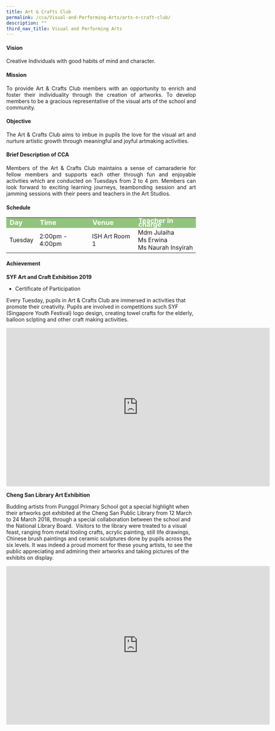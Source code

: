 ```yaml
---
title: Art & Crafts Club
permalink: /cca/Visual-and-Performing-Arts/arts-n-craft-club/
description: ""
third_nav_title: Visual and Performing Arts
---
```

<h4>Vision</h4>
<p style="text-align:justify">Creative Individuals with good habits of mind and character.</p>
 <h4>Mission</h4>
<p style="text-align:justify">
To provide Art &amp; Crafts Club members with an opportunity to enrich and foster their individuality through the creation of artworks. To develop members to be a gracious representative of the visual arts of the school and community.</p>
<h4>Objective</h4>
<p style="text-align:justify">The Art &amp; Crafts Club aims to imbue in pupils the love for the visual art and nurture artistic growth through meaningful and joyful artmaking activities.</p>
<h4>Brief Description of CCA</h4>
<p style="text-align:justify">Members of the Art &amp; Crafts Club maintains a sense of camaraderie for fellow members and supports each other through fun and enjoyable activities which are conducted on Tuesdays from 2 to 4 pm. Members can look forward to exciting learning journeys, teambonding session and art jamming sessions with their peers and teachers in the Art Studios.</p>
<h4>Schedule</h4>
<p>
	<table>
		<tbody>
			<tr style="line-height:10px; background-color:rgb(147,196,125); font-weight: bold; font-size:18px; color:white"><td>Day</td><td>Time</td><td>Venue</td><td>Teacher in charge</td></tr>
			<tr><td>Tuesday</td><td>2:00pm - 4:00pm</td><td>ISH Art Room 1</td><td>Mdm Julaiha<br>Ms Erwina<br>Ms Naurah Insyirah</td></tr>
			<tr></tr>
		</tbody>
		</table>

<h4>Achievement</h4>

**SYF Art and Craft Exhibition 2019**&nbsp;
* Certificate of Participation


  

Every Tuesday, pupils in Art &amp; Crafts Club are immersed in activities that promote their creativity. Pupils are involved in competitions such SYF (Singapore Youth Festival) logo design, creating towel crafts for the elderly, balloon sclpting and other craft making activities.


<center><iframe src="https://docs.google.com/presentation/d/e/2PACX-1vQehntAgU5ZQoJgSp_2MdhFBV_VJJIANJNM0EBoGJz36SNgRFSqCCiEPW6mBSLUbMcsOw_shZF0_f_J/embed?start=false&amp;loop=false&amp;delayms=3000" frameborder="0" width="700" height="422" allowfullscreen="true"></iframe></center>


**Cheng San Library Art Exhibition**

Budding artists from Punggol Primary School got a special highlight when their artworks got exhibited at the Cheng San Public Library from 12 March to 24 March 2018, through a special collaboration between the school and the National Library Board.&nbsp; Visitors to the library were treated to a visual feast, ranging from metal tooling crafts, acrylic painting, still life drawings, Chinese brush paintings and ceramic sculptures done by pupils across the six levels. It was indeed a proud moment for these young artists, to see the public appreciating and admiring their artworks and taking pictures of the exhibits on display.

<center><iframe allowfullscreen="true" height="422" width="700" frameborder="0" src="https://docs.google.com/presentation/d/e/2PACX-1vQKoSbw5atSqoZyZYnSBw71S60HzMCNTwh_8ZhBdGEQnme38qxnhx8cXkScN1VhDXk72RJ8v-m3F72-/embed?start=false&amp;loop=false&amp;delayms=3000"></iframe></center>